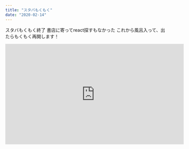 ```yaml
---
title: "スタバもくもく"
date: "2020-02-14"
---
```


スタバもくもく終了
書店に寄ってreact探すもなかった
これから風呂入って、出たらもくもく再開します！


<iframe width="560" height="315" src="https://www.youtube.com/embed/4SZl1r2O_bY" frameborder="0" allowfullscreen></iframe>